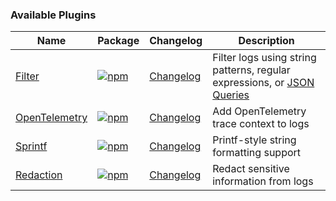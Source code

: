### Available Plugins

| Name | Package | Changelog | Description                                                                                           |
|------|---------|-----------|-------------------------------------------------------------------------------------------------------|
| [Filter](/plugins/filter) | [![npm](https://img.shields.io/npm/v/@loglayer/plugin-filter)](https://www.npmjs.com/package/@loglayer/plugin-filter) | [Changelog](/plugins/changelogs/filter-changelog.md) | Filter logs using string patterns, regular expressions, or [JSON Queries](https://jsonquerylang.org/) |
| [OpenTelemetry](/plugins/opentelemetry) | [![npm](https://img.shields.io/npm/v/@loglayer/plugin-opentelemetry)](https://www.npmjs.com/package/@loglayer/plugin-opentelemetry) | [Changelog](/plugins/changelogs/opentelemetry-changelog.md) | Add OpenTelemetry trace context to logs                                                               |
| [Sprintf](/plugins/sprintf) | [![npm](https://img.shields.io/npm/v/@loglayer/plugin-sprintf)](https://www.npmjs.com/package/@loglayer/plugin-sprintf) | [Changelog](/plugins/changelogs/sprintf-changelog.md) | Printf-style string formatting support                                                                |
| [Redaction](/plugins/redaction) | [![npm](https://img.shields.io/npm/v/@loglayer/plugin-redaction)](https://www.npmjs.com/package/@loglayer/plugin-redaction) | [Changelog](/plugins/changelogs/redaction-changelog.md) | Redact sensitive information from logs                                                                |

